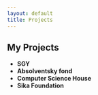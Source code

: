 ```yaml
---
layout: default
title: Projects
---
```


## My Projects

* __SGY__
* __Absolventsky fond__
* __Computer Science House__
* __Sika Foundation__


